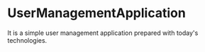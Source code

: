 # UserManagementApplication
It is a simple user management application prepared with today's technologies.

